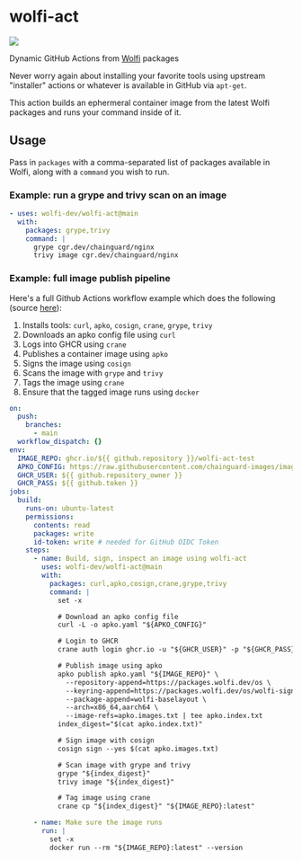 # wolfi-act

![](https://github.com/wolfi-dev/wolfi-act/assets/393494/661c31fc-762f-4b53-a64f-56b116e7ba41)

Dynamic GitHub Actions from [Wolfi](https://wolfi.dev/) packages

Never worry again about installing your favorite tools using upstream "installer"
actions or whatever is available in GitHub via `apt-get`.

This action builds an ephermeral container image from the latest Wolfi packages
and runs your command inside of it.

## Usage

Pass in `packages` with a comma-separated list of packages available in
Wolfi, along with a `command` you wish to run.

### Example: run a grype and trivy scan on an image

```yaml
- uses: wolfi-dev/wolfi-act@main
  with:
    packages: grype,trivy
    command: |
      grype cgr.dev/chainguard/nginx
      trivy image cgr.dev/chainguard/nginx
```

### Example: full image publish pipeline

Here's a full Github Actions workflow example which does the following (source [here](./.github/workflows/build.yml)):

1. Installs tools: `curl`, `apko`, `cosign`, `crane`, `grype`, `trivy`
2. Downloads an apko config file using `curl`
3. Logs into GHCR using `crane`
4. Publishes a container image using `apko`
5. Signs the image using `cosign`
6. Scans the image with `grype` and `trivy`
7. Tags the image using `crane`
8. Ensure that the tagged image runs using `docker`

```yaml
on:
  push:
    branches:
      - main
  workflow_dispatch: {}
env:
  IMAGE_REPO: ghcr.io/${{ github.repository }}/wolfi-act-test
  APKO_CONFIG: https://raw.githubusercontent.com/chainguard-images/images/main/images/maven/configs/openjdk-17.apko.yaml
  GHCR_USER: ${{ github.repository_owner }}
  GHCR_PASS: ${{ github.token }}
jobs:
  build:
    runs-on: ubuntu-latest
    permissions:
      contents: read
      packages: write
      id-token: write # needed for GitHub OIDC Token
    steps:
      - name: Build, sign, inspect an image using wolfi-act
        uses: wolfi-dev/wolfi-act@main
        with:
          packages: curl,apko,cosign,crane,grype,trivy
          command: |
            set -x

            # Download an apko config file
            curl -L -o apko.yaml "${APKO_CONFIG}"

            # Login to GHCR
            crane auth login ghcr.io -u "${GHCR_USER}" -p "${GHCR_PASS}"

            # Publish image using apko
            apko publish apko.yaml "${IMAGE_REPO}" \
              --repository-append=https://packages.wolfi.dev/os \
              --keyring-append=https://packages.wolfi.dev/os/wolfi-signing.rsa.pub \
              --package-append=wolfi-baselayout \
              --arch=x86_64,aarch64 \
              --image-refs=apko.images.txt | tee apko.index.txt
            index_digest="$(cat apko.index.txt)"

            # Sign image with cosign
            cosign sign --yes $(cat apko.images.txt)

            # Scan image with grype and trivy
            grype "${index_digest}"
            trivy image "${index_digest}"

            # Tag image using crane
            crane cp "${index_digest}" "${IMAGE_REPO}:latest"

      - name: Make sure the image runs
        run: |
          set -x
          docker run --rm "${IMAGE_REPO}:latest" --version

```
